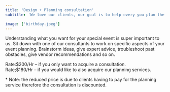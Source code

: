 ```yaml
---
title: 'Design + Planning consultation'
subtitle: 'We love our clients, our goal is to help every you plan the perfect event! Our consultations helps you get every little detail right.'

image: ['birthday.jpeg']
---
```


<article>
    <p> Understanding what you want for your special event is super important to us. Sit down with one of our consultants to work on specific aspects of your event planning. Brainstorm ideas, give expert advice, troubleshoot past obstacles, give vendor recommendations and so on.</p>
    <p>
    Rate:$200/Hr – if you only want to acquire a consultation. <br>
    Rate;$180/Hr – if you would like to also acquire our planning services.
    </p>
    <p>
    * Note: the reduced price is due to clients having to pay for the planning service therefore the consultation is discounted.
    </p>
 </article>
